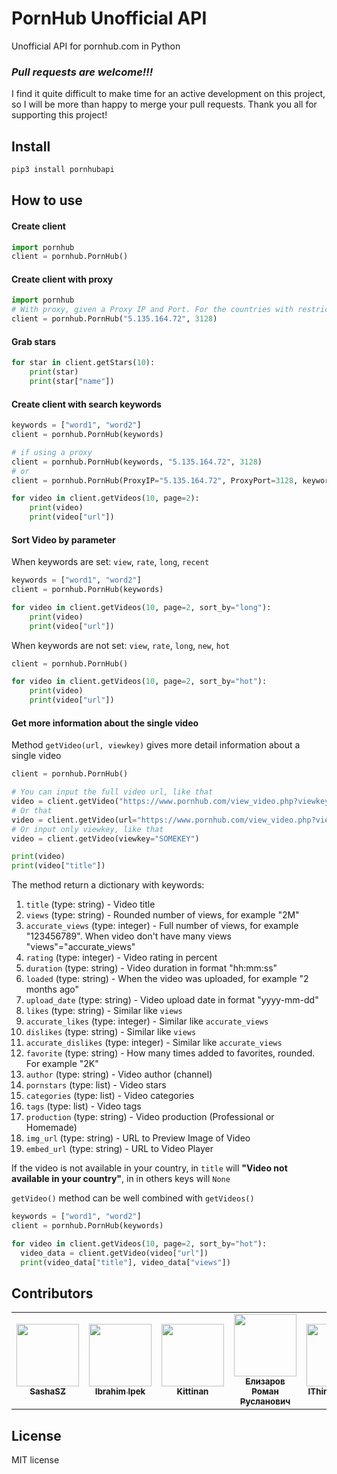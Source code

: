 # PornHub Unofficial API

Unofficial API for pornhub.com in Python

### *Pull requests are welcome!!!*

I find it quite difficult to make time for an active development on this project, so I will be more than happy to merge your pull requests. Thank you all for supporting this project!

## Install

```bash
pip3 install pornhubapi
```

## How to use

#### Create client

```python
import pornhub
client = pornhub.PornHub()
```

#### Create client with proxy

```python
import pornhub
# With proxy, given a Proxy IP and Port. For the countries with restricted access like Turkey, etc.
client = pornhub.PornHub("5.135.164.72", 3128)
```

#### Grab stars

```python
for star in client.getStars(10):
    print(star)
    print(star["name"])
```

#### Create client with search keywords

```python
keywords = ["word1", "word2"]
client = pornhub.PornHub(keywords)

# if using a proxy
client = pornhub.PornHub(keywords, "5.135.164.72", 3128)
# or
client = pornhub.PornHub(ProxyIP="5.135.164.72", ProxyPort=3128, keywords=["word1", "word2"])

for video in client.getVideos(10, page=2):
    print(video)
    print(video["url"])
```

#### Sort Video by parameter

When keywords are set: `view`, `rate`, `long`, `recent` 
```python
keywords = ["word1", "word2"]
client = pornhub.PornHub(keywords)

for video in client.getVideos(10, page=2, sort_by="long"):
    print(video)
    print(video["url"])
```

When keywords are not set: `view`, `rate`, `long`, `new`, `hot`
```python
client = pornhub.PornHub()

for video in client.getVideos(10, page=2, sort_by="hot"):
    print(video)
    print(video["url"])
```

#### Get more information about the single video

Method `getVideo(url, viewkey)` gives more detail information about a single video

```python
client = pornhub.PornHub()

# You can input the full video url, like that
video = client.getVideo("https://www.pornhub.com/view_video.php?viewkey=SOMEKEY")
# Or that
video = client.getVideo(url="https://www.pornhub.com/view_video.php?viewkey=SOMEKEY")
# Or input only viewkey, like that
video = client.getVideo(viewkey="SOMEKEY")

print(video)
print(video["title"])
```

The method return a dictionary with keywords:
1. `title` (type: string) - Video title
2. `views` (type: string) - Rounded number of views, for example "2M"
3. `accurate_views` (type: integer) - Full number of views, for example "123456789". When video don't have many views "views"="accurate_views"
4. `rating` (type: integer) - Video rating in percent
5. `duration` (type: string) - Video duration in format "hh:mm:ss"
6. `loaded` (type: string) - When the video was uploaded, for example "2 months ago"
7. `upload_date` (type: string) - Video upload date in format "yyyy-mm-dd"
8. `likes` (type: string) - Similar like `views`
9. `accurate_likes` (type: integer) - Similar like `accurate_views`
10. `dislikes` (type: string) - Similar like `views`
11. `accurate_dislikes` (type: integer) - Similar like `accurate_views`
12. `favorite` (type: string) - How many times added to favorites, rounded. For example "2K"
13. `author` (type: string) - Video author (channel)
14. `pornstars` (type: list) - Video stars
15. `categories` (type: list) - Video categories
16. `tags` (type: list) - Video tags
17. `production` (type: string) - Video production (Professional or Homemade)
18. `img_url` (type: string) - URL to Preview Image of Video
19. `embed_url` (type: string) - URL to Video Player

If the video is not available in your country, in `title` will **"Video not available in your country"**, in in others keys will `None`

`getVideo()` method can be well combined with `getVideos()`
```python
keywords = ["word1", "word2"]
client = pornhub.PornHub(keywords)

for video in client.getVideos(10, page=2, sort_by="hot"):
  video_data = client.getVideo(video["url"])
  print(video_data["title"], video_data["views"])
```

## Contributors

<table>
  <tr>
    <td align="center"><a href="https://github.com/SashaSZ"><img src="https://avatars.githubusercontent.com/u/88130296?v=4" width="100px;" alt=""/><br /><sub><b>SashaSZ</b></sub></a><br /></td>
    <td align="center"><a href="https://github.com/CprogrammerIbrahim"><img src="https://avatars1.githubusercontent.com/u/40497100?s=400&v=4" width="100px;" alt=""/><br /><sub><b>Ibrahim Ipek</b></sub></a><br /></td>
    <td align="center"><a href="https://github.com/kittinan"><img src="https://avatars0.githubusercontent.com/u/144775?s=400&v=4" width="100px;" alt=""/><br /><sub><b>Kittinan</b></sub></a><br /></td>
    <td align="center"><a href="https://github.com/fantomnotabene"><img src="https://avatars2.githubusercontent.com/u/9576189?s=460&u=7a9639ad287e7070220b22975dbab87b0228611f&v=4" width="100px;" alt=""/><br /><sub><b>Елизаров Роман Русланович</b></sub></a><br /></td>
    <td align="center"><a href="https://github.com/IThinkImOKAY"><img src="https://avatars3.githubusercontent.com/u/61555147?s=460&u=34c57df77de20121b0e298effe4092e32dd16ee1&v=4" width="100px;" alt=""/><br /><sub><b>IThinkImOKAY</b></sub></a><br /></td>
  </tr>
<table>

## License

MIT license
